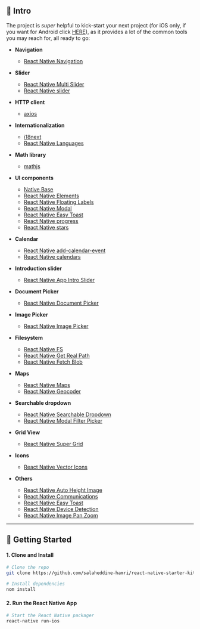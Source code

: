 
## 👋 Intro

The project is _super_ helpful to kick-start your next project (for iOS only, if you want for Android click [HERE](https://github.com/salaheddine-hamri/react-native-starter-kit-android)), as it provides a lot of the common tools you may reach for, all ready to go:

- __Navigation__
    - [React Native Navigation](https://github.com/wix/react-native-navigation)

- __Slider__
    - [React Native Multi Slider](https://github.com/ptomasroos/react-native-multi-slider)
    - [React Native slider](https://github.com/jeanregisser/react-native-slider)

- __HTTP client__
    - [axios](https://github.com/axios/axios)

- __Internationalization__    
    - [i18next](https://github.com/i18next/i18next)
    - [React Native Languages](https://github.com/react-community/react-native-languages)

- __Math library__ 
    - [mathjs](http://mathjs.org/docs/getting_started.html)

- __UI components__ 
    - [Native Base](https://github.com/GeekyAnts/NativeBase)
    - [React Native Elements](https://github.com/react-native-training/react-native-elements)
    - [React Native Floating Labels](https://github.com/mayank-patel/react-native-floating-labels)
    - [React Native Modal](https://github.com/react-native-community/react-native-modal)
    - [React Native Easy Toast](https://github.com/crazycodeboy/react-native-easy-toast)
    - [React Native progress](https://github.com/oblador/react-native-progress)
    - [React Native stars](https://github.com/Extrct/react-native-stars)

- __Calendar__ 
    - [React Native add-calendar-event](https://github.com/vonovak/react-native-add-calendar-event)
    - [React Native calendars](https://github.com/wix/react-native-calendars)

- __Introduction slider__ 
    - [React Native App Intro Slider](https://github.com/Jacse/react-native-app-intro-slider)

- __Document Picker__   
    - [React Native Document Picker](https://github.com/Elyx0/react-native-document-picker)

- __Image Picker__   
    - [React Native Image Picker]()
    
- __Filesystem__    
    - [React Native FS](https://github.com/itinance/react-native-fs)
    - [React Native Get Real Path](https://github.com/Wraptime/react-native-get-real-path)
    - [React Native Fetch Blob](https://github.com/joltup/rn-fetch-blob)

- __Maps__  
    - [React Native Maps](https://github.com/react-community/react-native-maps)
    - [React Native Geocoder](https://github.com/devfd/react-native-geocoder)


- __Searchable dropdown__  
    - [React Native Searchable Dropdown](https://github.com/zubairpaizer/react-native-searchable-dropdown)
    - [React Native Modal Filter Picker](https://github.com/hiddentao/react-native-modal-filter-picker)

- __Grid View__ 
    - [React Native Super Grid](https://github.com/saleel/react-native-super-grid)

- __Icons__ 
    - [React Native Vector Icons](https://github.com/oblador/react-native-vector-icons)

- __Others__ 
    - [React Native Auto Height Image](https://github.com/vivaxy/react-native-auto-height-image)
    - [React Native Communications](https://github.com/anarchicknight/react-native-communications)
    - [React Native Easy Toast](https://github.com/crazycodeboy/react-native-easy-toast)
    - [React Native Device Detection](https://github.com/m0ngr31/react-native-device-detection)
    - [React Native Image Pan Zoom](https://github.com/ascoders/react-native-image-zoom)

---

## 🚀 Getting Started

#### 1. Clone and Install


```bash
# Clone the repo
git clone https://github.com/salaheddine-hamri/react-native-starter-kit-ios.git

# Install dependencies
nom install
```

#### 2. Run the React Native App

```bash
# Start the React Native packager
react-native run-ios
```
